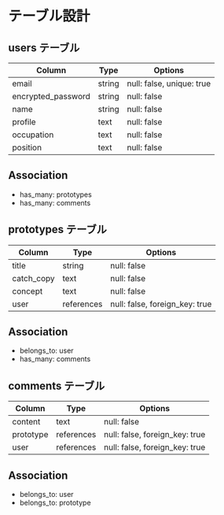 # テーブル設計

## users テーブル

| Column             | Type   | Options                   |
|--------------------|--------|---------------------------|
| email              | string | null: false, unique: true |
| encrypted_password | string | null: false               |
| name               | string | null: false               |
| profile            | text   | null: false               |
| occupation         | text   | null: false               |
| position           | text   | null: false               |

## Association

- has_many: prototypes
- has_many: comments

## prototypes テーブル

| Column     | Type       | Options                        |
|------------|------------|--------------------------------|
| title      | string     | null: false                    |
| catch_copy | text       | null: false                    |
| concept    | text       | null: false                    |
| user       | references | null: false, foreign_key: true |

## Association
- belongs_to: user
- has_many: comments

## comments テーブル

| Column    | Type       | Options                        |
|-----------|------------|--------------------------------|
| content   | text       | null: false                    |
| prototype | references | null: false, foreign_key: true |
| user      | references | null: false, foreign_key: true |

## Association
- belongs_to: user
- belongs_to: prototype